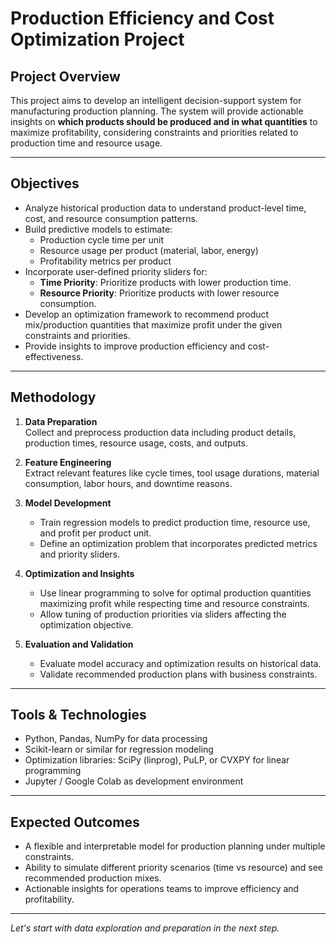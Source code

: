 # Production Efficiency and Cost Optimization Project

## Project Overview

This project aims to develop an intelligent decision-support system for manufacturing production planning. The system will provide actionable insights on **which products should be produced and in what quantities** to maximize profitability, considering constraints and priorities related to production time and resource usage.

---

## Objectives

- Analyze historical production data to understand product-level time, cost, and resource consumption patterns.
- Build predictive models to estimate:
  - Production cycle time per unit
  - Resource usage per product (material, labor, energy)
  - Profitability metrics per product
- Incorporate user-defined priority sliders for:
  - **Time Priority**: Prioritize products with lower production time.
  - **Resource Priority**: Prioritize products with lower resource consumption.
- Develop an optimization framework to recommend product mix/production quantities that maximize profit under the given constraints and priorities.
- Provide insights to improve production efficiency and cost-effectiveness.

---

## Methodology

1. **Data Preparation**  
   Collect and preprocess production data including product details, production times, resource usage, costs, and outputs.

2. **Feature Engineering**  
   Extract relevant features like cycle times, tool usage durations, material consumption, labor hours, and downtime reasons.

3. **Model Development**  
   - Train regression models to predict production time, resource use, and profit per product unit.  
   - Define an optimization problem that incorporates predicted metrics and priority sliders.

4. **Optimization and Insights**  
   - Use linear programming to solve for optimal production quantities maximizing profit while respecting time and resource constraints.  
   - Allow tuning of production priorities via sliders affecting the optimization objective.

5. **Evaluation and Validation**  
   - Evaluate model accuracy and optimization results on historical data.  
   - Validate recommended production plans with business constraints.

---

## Tools & Technologies

- Python, Pandas, NumPy for data processing  
- Scikit-learn or similar for regression modeling  
- Optimization libraries: SciPy (linprog), PuLP, or CVXPY for linear programming  
- Jupyter / Google Colab as development environment  

---

## Expected Outcomes

- A flexible and interpretable model for production planning under multiple constraints.  
- Ability to simulate different priority scenarios (time vs resource) and see recommended production mixes.  
- Actionable insights for operations teams to improve efficiency and profitability.

---

*Let's start with data exploration and preparation in the next step.*
